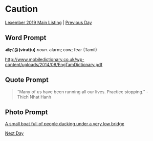 # Caution
[Lexember 2019 Main Listing](../../toc_lex19) | [Previous Day](25)

## Word Prompt

**விரட்டு (viraṭṭu)** _noun._ alarm; cow; fear (Tamil)

http://www.mobiledictionary.co.uk/wp-content/uploads/2014/08/EngTamDictionary.pdf

## Quote Prompt

> “Many of us have been running all our lives. Practice stopping.” -Thich Nhat Hanh

## Photo Prompt

[A small boat full of people ducking under a very low bridge](https://bit.ly/2t8WX0z)

[Next Day](27)
